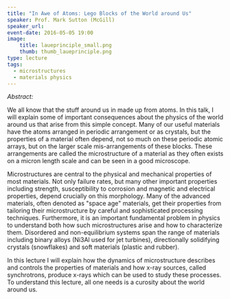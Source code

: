 ```yaml
---
title: "In Awe of Atoms: Lego Blocks of the World around Us"
speaker: Prof. Mark Sutton (McGill)
speaker_url:
event-date: 2016-05-05 19:00
image:
    title: laueprinciple_small.png
    thumb: thumb_laueprinciple.png
type: lecture
tags:
  - microstructures
  - materials physics
---
```

*Abstract:*

We all know that the stuff around us in made up from atoms. In this talk, I will explain some of important consequences about the physics of the world around us that arise from this simple concept. Many of our useful materials have the atoms arranged in periodic arrangement or as crystals, but the properties of a material often depend, not so much on these periodic atomic arrays, but on the larger scale mis-arrangements of these blocks. These arrangements are called the microstructure of a material as they often exists on a micron length scale and can be seen in a good microscope.

Microstructures are central to the physical and mechanical properties of most materials. Not only failure rates, but many other important properties including strength, susceptibility to corrosion and magnetic and electrical properties, depend crucially on this morphology. Many of the advanced materials, often denoted as "space age" materials, get their properties from tailoring their microstructure by careful and sophisticated processing techniques. Furthermore, it is an important fundamental problem in physics to understand both how such microstructures arise and how to characterize them. Disordered and non-equilibrium systems span the range of materials including binary alloys (Ni3Al used for jet turbines), directionally solidifying crystals (snowflakes) and soft materials (plastic and rubber).

In this lecture I will explain how the dynamics of microstructure describes and controls the properties of materials and how x-ray sources, called synchrotrons, produce x-rays which can be used to study these processes. To understand this lecture, all one needs is a curosity about the world around us.
